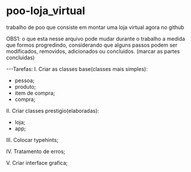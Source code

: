# poo-loja_virtual
trabalho de poo que consiste em montar uma loja virtual agora no github

OBS1: o que esta nesse arquivo pode mudar durante o trabalho a medida que formos progredindo, considerando que alguns passos podem ser
modificados, removidos, adicionados ou concluidos. (marcar as partes concluidas)

---Tarefas:
I. Criar as classes base(classes mais simples):
- pessoa;
- produto;
- item de compra;
- compra;

II. Criar classes prestigio(elaboradas):
- loja;
- app;

III. Colocar typehints;

IV. Tratamento de erros;

V. Criar interface grafica;
